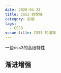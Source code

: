 ```yaml
---
date: 2020-04-23
title: CSS3 的增强
category: 前端
tags:
  - CSS3
vssue-title: CSS3 的增强
---
```


一些css3的高级特性
<!-- more -->
## 渐进增强
